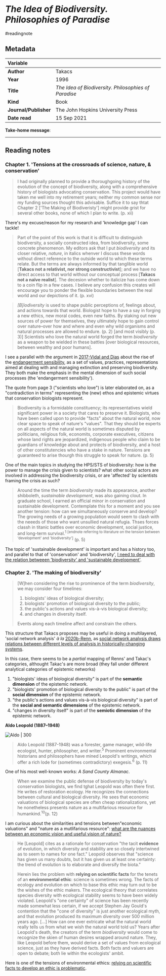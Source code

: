 # *The Idea of Biodiversity. Philosophies of Paradise*
#readingnote 


## Metadata

|   Variable     |  |
|:--------------|:-----------|
| **Author**			| Takacs     | 
| **Year**				| 	1996		 | 
| **Title**				| 	*The Idea of Biodiversity. Philosophies of Paradise*		 | 
| **Kind**				| Book	 | 
| **Journal/Publisher**				| 	The John Hopkins University Press	 | 
| **Date read**				| 	15 Sep 2021	 | 

**Take-home message**:


---

## Reading notes

### Chapter 1. 'Tensions at the crossroads of science, nature, & conservation'

> I had originally planned to provide a thoroughgoing history of the evolution of the concept of biodiversity, along with a comprehensive history of biologists advocating conservation. This project would have taken me well into my retirement years; neither my common sense nor my funding sources thought this advisable. Suffice it to say thtat Chapter 2 ['The Making of Biodiveristy'] might provide grist for several other books, none of which I plan to write. (p. xii)

There's my excuse/reason for my research and 'knowledge gap' I can tackle!

> Part of the point of this work is that it is difficult to distinguish biodiversity, a socially constructed idea, from biodiversity, some concrete phenomenon. My editors ask that I put *biodiversity* and its closer relative, *nature*, in italics whenver I discuss these words without direct reference to the outside world to which these terms relate. But the terms are always informed by that tanglible world [**Takacs not a relativist, nor strong constructivist**]; and we have no direct access to that world without our conceptual process [**Takacs not a naïve realist**]. The decesion whether to italicize has come down to a coin flip in a few cases. I believe any confusion this creates will encourage you to ponder the flexible boundaries between the real world and our depictions of it. (p. xvi)


> *[B]iodiversity* is used to shape public perceptions of, feelings about, and actions towards that world. Biologist hope to have a say in forging a new ethics, new moral codes, even new faiths. By staking out new sources of power for themselves, they ultimately hope to gain control over nature–over how and where and even why wild organisms and natural processes are allowed to endure. (p. 2) [and most visibly (p. 3)] Scientists who love the natural world forged the term *biodiversity* as a weapon to be wielded in these battles [over biological resources, between wealthy and poor humans].

I see a parallel with the argument in [2017-Vidal and Dias](2017-Vidal%20and%20Dias.md) about the rise of the [endangerment sensibility](endangerment%20sensibility), as a set of values, practices, representations aimed at dealing with and managing extinction and preserving biodiversity. They both make the emphasis in the mental dimension of such social processes (the 'endangerment sensibility'). 

The quote from page 3 ("scientists who love") is later elaborated on, as a "contradiction in terms" representing the (new) ethos and epistemic virtues that conservation biologists represent. 

> Biodiversity is a formidable constituency; its representatives wield significant power in a society that cares to preserve it. Biologists, who have been called upon to provide "facts" about the natural world, now clear space to speak of nature's "values". That they should be experts  on all aspects of the natural world is sometimes disputed by politicians, religious folk, economits, corporate executives, citizens whose land rights are jeopardized, indigenous people who claim to be guardians of knowledge about and protects of biodiversity, and a host of other constitutencies who have a stake in nature. Tensions are guaranteed to arise thourgh this struggle to speak for nature. (p. 5)

One of the main topics in studying the HPS/STS of biodiversity: how is the power to manage the crisis given to scientists? what other social actors are involved in addressing the biodiversity crisis, or are 'affected' by scientists framing the crisis as such?

> Around the time the term _biodiversity_ made its appearance, another shibboleth, _sustainable development_, was also gaining clout. In graduate school, I earned an official minor in conservation and sustainable development. Contemplate this for a moment and you see another tension: how can we simultaneously conserve and develop? The growing needs of a growing population would seem to clash with the neeeds of those who want unsullied natural refugia. Thses forces classh in titanic battles over economic development, social justice, and long-term survival.<sup>1 [endnote referring to literature on the tension between 'development' and 'biodiversity']</sup> (p. 5)

The topic of 'sustainable development' is important and has a history too, and parallel to that of 'conservation' and 'biodiversity', [I need to deal with the relation betweeen 'biodiversity' and 'sustainable development'](I%20need%20to%20deal%20with%20the%20relation%20betweeen%20'biodiversity'%20and%20'sustainable%20development'.md).


### Chapter 2. 'The making of biodiversity'

> [W]hen considering the rise to prominence of the term *biodiversity*, we may consider four timelines: 
> 1. biologists' ideas of biological diversity;
> 2. biologists' promotion of biological diversity to the public;
> 3. the public's actions and values vis-à-vis biological diversity;
> 4. and changes in diversity itself. 
> 
> Events along each timeline affect and constrain the others. 

This structure that Takacs proposes may be useful in doing a multilayered, 'social network analysis' *à la* [2020b-Renn](2020b-Renn.md), as [social network analysis draws relations between different levels of analysis in historically-changing systems](social%20network%20analysis%20draws%20relations%20between%20different%20levels%20of%20analysis%20in%20historically-changing%20systems.md). 

In this case, there seems to be a *partial* mapping of Renns' and Takac's categories, althought Takac's are more broad (they fall under different analytical categories of epistemic networks)
1. "biologists' ideas of biological diversity" is part of the **semantic dimension** of the epistemic network.
2. "biologists' promotion of biological diversity to the public" is part of the **social dimension** of the epistemic network.
3. "the public's actions and values vis-à-vis biological diversity" is part of the **social and semantic dimensions** of the epistemic network.
4. "changes in diversity itself" is part of the **semiotic dimension** of the epistemic network. 


**Aldo Leopold (1887–1948)**

![Aldo | 300](https://baynature.org/wp-content/uploads/2013/03/Aldo-Leopold-photo_2.jpg)

> Aldo Leopold (1887-1948) was a forester, game manager, wild-life ecologist, hunter, philosopher, and writer.<sup>5</sup> Prominent environmental historians and philosophers have mined Leopold's writings, which offer a rich lode for (sometimes contradictory) exegesis.<sup>6</sup> (p. 11)

One of his most well-known works: *A Sand County Almanac*. 

> When we examine the public defense of biodiversity by today's conservation biologists, we find tghat Leopold was often there first. He writes of restoration ecology. He recognizes the connections between cultural and biological diversity. He sees that economic valuations of biological species are often cheap rationalizations, yet he nonetheless presents nature as a multifarious resource for humankind.<sup>10</sup>(p. 12)

I am curious about the similarities and tensions between"economic valuations" and "nature as a mutlifarious resource": [what are the nuances between an economic vision and useful vision of nature?](what%20are%20the%20nuances%20between%20an%20economic%20vision%20and%20useful%20vision%20of%20nature?.md)

> He [Leopold] cites as a rationale for conservation "the tacit **evidence** of evolution, in which diversity and stability are so closely intertwined as to seem to names for one fact." Leopold observes that "science has given us many doubts, but it has given us at least one certainty: the trend of evolution is to elaborate and diversify the biota."
> 
> Herein lies the problem with **relying on scientific facts** for the tenets of an **environmental ethic**: science is sometimes wrong. The facts of ecology and evolution on which to base this ethic may turn out to be the wishes of the ethic makers. The ecological theory that correlates species diversity with ecological stability seems to have been widely violated. Leopold's "one certainty" of science has been recently made somewhat less certain, if we accept Stephen Jay Gould's contention that the "cone of diversity" is just another ecological myth, and that evolution produced its maximum diversity over 500 million years ago.
> [...]
> How can one ever extricate what the natural world really tells us from what we wish the natural world told us? Years after Leopold's death, the creators of the term *biodiversity* would come to recognize the skien of human desires wrapped around nature. They, like Leopold before them, would derive a set of values from ecological science, just as they have derived facts. Both facts and valuers are open to debate; both lie within the ecologists' ambit. 

Here is one of the tensions of environmental ethics: [relying on scientific facts to develop an ethic is problematic](relying%20on%20scientific%20facts%20to%20develop%20an%20ethic%20is%20problematic.md).